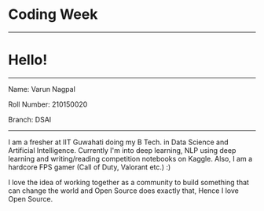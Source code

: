 # Coding Week

-------------------------------------------------------------------------------------------------------------------------------------------------------------------------
# Hello!
-------------------------------------------------------------------------------------------------------------------------------------------------------------------------

Name: Varun Nagpal

Roll Number: 210150020

Branch: DSAI

-------------------------------------------------------------------------------------------------------------------------------------------------------------------------

I am a fresher at IIT Guwahati doing my B Tech. in Data Science and Artificial Intelligence. Currently I'm into deep learning, NLP using deep learning and writing/reading competition notebooks on Kaggle. Also, I am a hardcore FPS gamer (Call of Duty, Valorant etc.) :)

I love the idea of working together as a community to build something that can change the world and Open Source does exactly that, Hence I love Open Source.
